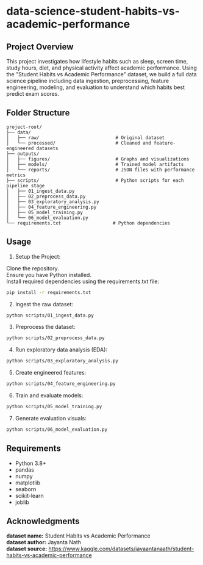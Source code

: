 # data-science-student-habits-vs-academic-performance

## Project Overview
This project investigates how lifestyle habits such as sleep, screen time, study hours, diet, and physical activity affect academic performance. Using the "Student Habits vs Academic Performance" dataset, we build a full data science pipeline including data ingestion, preprocessing, feature engineering, modeling, and evaluation to understand which habits best predict exam scores.

## Folder Structure
```
project-root/
├── data/
│   ├── raw/                            # Original dataset
│   └── processed/                      # Cleaned and feature-engineered datasets
├── outputs/
│   ├── figures/                        # Graphs and visualizations
│   ├── models/                         # Trained model artifacts
│   └── reports/                        # JSON files with performance metrics
├── scripts/                            # Python scripts for each pipeline stage
│   ├── 01_ingest_data.py
│   ├── 02_preprocess_data.py
│   ├── 03_exploratory_analysis.py
│   ├── 04_feature_engineering.py
│   ├── 05_model_training.py
│   └── 06_model_evaluation.py
└── requirements.txt                   # Python dependencies
```

## Usage
1. Setup the Project:

Clone the repository.  
Ensure you have Python installed.  
Install required dependencies using the requirements.txt file:
```bash
pip install -r requirements.txt
```

2. Ingest the raw dataset:
```bash
python scripts/01_ingest_data.py
```

3. Preprocess the dataset:
```bash
python scripts/02_preprocess_data.py
```

4. Run exploratory data analysis (EDA):
```bash
python scripts/03_exploratory_analysis.py
```

5. Create engineered features:
```bash
python scripts/04_feature_engineering.py
```

6. Train and evaluate models:
```bash
python scripts/05_model_training.py
```

7. Generate evaluation visuals:
```bash
python scripts/06_model_evaluation.py
```

## Requirements
- Python 3.8+
- pandas
- numpy
- matplotlib
- seaborn
- scikit-learn
- joblib

## Acknowledgments
**dataset name:** Student Habits vs Academic Performance  
**dataset author:** Jayanta Nath  
**dataset source:** https://www.kaggle.com/datasets/jayaantanaath/student-habits-vs-academic-performance